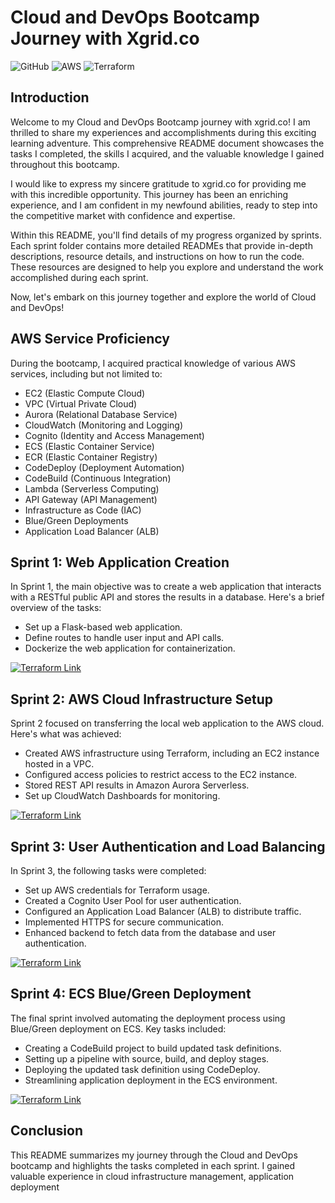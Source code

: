 # Cloud and DevOps Bootcamp Journey with Xgrid.co

![GitHub](https://img.shields.io/badge/GitHub-SanaRahman-blue?style=flat-square&logo=github)
![AWS](https://img.shields.io/badge/AWS-AmazonWebServices-yellow?style=flat-square&logo=amazon-aws)
![Terraform](https://img.shields.io/badge/Terraform-Proficient-purple?style=flat-square&logo=terraform)

## Introduction
Welcome to my Cloud and DevOps Bootcamp journey with xgrid.co! I am thrilled to share my experiences and accomplishments during this exciting learning adventure. This comprehensive README document showcases the tasks I completed, the skills I acquired, and the valuable knowledge I gained throughout this bootcamp.

I would like to express my sincere gratitude to xgrid.co for providing me with this incredible opportunity. This journey has been an enriching experience, and I am confident in my newfound abilities, ready to step into the competitive market with confidence and expertise.

Within this README, you'll find details of my progress organized by sprints. Each sprint folder contains more detailed READMEs that provide in-depth descriptions, resource details, and instructions on how to run the code. These resources are designed to help you explore and understand the work accomplished during each sprint.

Now, let's embark on this journey together and explore the world of Cloud and DevOps!

## AWS Service Proficiency
During the bootcamp, I acquired practical knowledge of various AWS services, including but not limited to:

- EC2 (Elastic Compute Cloud)
- VPC (Virtual Private Cloud)
- Aurora (Relational Database Service)
- CloudWatch (Monitoring and Logging)
- Cognito (Identity and Access Management)
- ECS (Elastic Container Service)
- ECR (Elastic Container Registry)
- CodeDeploy (Deployment Automation)
- CodeBuild (Continuous Integration)
- Lambda (Serverless Computing)
- API Gateway (API Management)
- Infrastructure as Code (IAC)
- Blue/Green Deployments
- Application Load Balancer (ALB)


## Sprint 1: Web Application Creation
In Sprint 1, the main objective was to create a web application that interacts with a RESTful public API and stores the results in a database. Here's a brief overview of the tasks:

- Set up a Flask-based web application.
- Define routes to handle user input and API calls.
- Dockerize the web application for containerization.

[![Terraform Link](https://img.shields.io/badge/Terraform-FolderLink-success)](https://github.com/SanaRahman/AWS-Terraform-Series/tree/main/Sprints/Sprint-1)

## Sprint 2: AWS Cloud Infrastructure Setup
Sprint 2 focused on transferring the local web application to the AWS cloud. Here's what was achieved:

- Created AWS infrastructure using Terraform, including an EC2 instance hosted in a VPC.
- Configured access policies to restrict access to the EC2 instance.
- Stored REST API results in Amazon Aurora Serverless.
- Set up CloudWatch Dashboards for monitoring.

[![Terraform Link](https://img.shields.io/badge/Terraform-FolderLink-success)](https://github.com/SanaRahman/AWS-Terraform-Series/tree/main/Sprints/Sprint-2)


## Sprint 3: User Authentication and Load Balancing
In Sprint 3, the following tasks were completed:

- Set up AWS credentials for Terraform usage.
- Created a Cognito User Pool for user authentication.
- Configured an Application Load Balancer (ALB) to distribute traffic.
- Implemented HTTPS for secure communication.
- Enhanced backend to fetch data from the database and user authentication.

[![Terraform Link](https://img.shields.io/badge/Terraform-FolderLink-success)](https://github.com/SanaRahman/AWS-Terraform-Series/tree/main/Sprints/Sprint-3)


## Sprint 4: ECS Blue/Green Deployment
The final sprint involved automating the deployment process using Blue/Green deployment on ECS. Key tasks included:

- Creating a CodeBuild project to build updated task definitions.
- Setting up a pipeline with source, build, and deploy stages.
- Deploying the updated task definition using CodeDeploy.
- Streamlining application deployment in the ECS environment.

[![Terraform Link](https://img.shields.io/badge/Terraform-FolderLink-success)](https://github.com/SanaRahman/AWS-Terraform-Series/tree/main/Sprints/Sprint-4)


## Conclusion
This README summarizes my journey through the Cloud and DevOps bootcamp and highlights the tasks completed in each sprint. I gained valuable experience in cloud infrastructure management, application deployment
